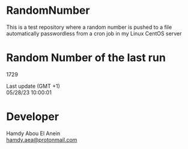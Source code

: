 # RandomNumber    
This is a test repository where a random number is pushed to a file automatically passwordless from a cron job in my Linux CentOS server    
# Random Number of the last run   
1729
      
Last update (GMT +1)    
05/28/23 10:00:01
# Developer    
Hamdy Abou El Anein   
hamdy.aea@protonmail.com
